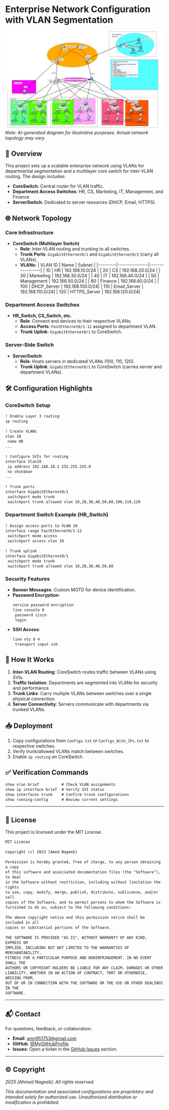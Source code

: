 # Enterprise Network Configuration with VLAN Segmentation

![Network Diagram](Capture.JPG)  
*Note: AI-generated diagram for illustrative purposes. Actual network topology may vary.*

## 📖 Overview
This project sets up a scalable enterprise network using VLANs for departmental segmentation and a multilayer core switch for inter-VLAN routing. The design includes:
- **CoreSwitch**: Central router for VLAN traffic.
- **Department Access Switches**: HR, CS, Marketing, IT, Management, and Finance.
- **ServerSwitch**: Dedicated to server resources (DHCP, Email, HTTPS).

## 🌐 Network Topology
### Core Infrastructure
- **CoreSwitch (Multilayer Switch)**  
  - **Role**: Inter-VLAN routing and trunking to all switches.
  - **Trunk Ports**: `GigabitEthernet0/1` and `GigabitEthernet0/2` (carry all VLANs).
  - **VLANs**:
    | VLAN ID | Name          | Subnet          |
    |---------|---------------|-----------------|
    | 10      | HR            | 192.168.10.0/24 |
    | 20      | CS            | 192.168.20.0/24 |
    | 30      | Marketing     | 192.168.30.0/24 |
    | 40      | IT            | 192.168.40.0/24 |
    | 50      | Management    | 192.168.50.0/24 |
    | 60      | Finance       | 192.168.60.0/24 |
    | 100     | DHCP_Server   | 192.168.100.0/24|
    | 110     | Email_Server  | 192.168.110.0/24|
    | 120     | HTTPS_Server  | 192.168.120.0/24|

### Department Access Switches
- **HR_Switch, CS_Switch, etc.**  
  - **Role**: Connect end devices to their respective VLANs.
  - **Access Ports**: `FastEthernet0/1-12` assigned to department VLAN.
  - **Trunk Uplink**: `GigabitEthernet0/1` to CoreSwitch.

### Server-Side Switch
- **ServerSwitch**  
  - **Role**: Hosts servers in dedicated VLANs (100, 110, 120).
  - **Trunk Uplink**: `GigabitEthernet0/1` to CoreSwitch (carries server and department VLANs).

## 🛠 Configuration Highlights
### CoreSwitch Setup
```plaintext
! Enable Layer 3 routing
ip routing

! Create VLANs
vlan 10
 name HR
...

! Configure SVIs for routing
interface Vlan10
 ip address 192.168.10.1 255.255.255.0
 no shutdown
...

! Trunk ports
interface GigabitEthernet0/1
 switchport mode trunk
 switchport trunk allowed vlan 10,20,30,40,50,60,100,110,120
```

### Department Switch Example (HR_Switch)
```plaintext
! Assign access ports to VLAN 10
interface range FastEthernet0/1-12
 switchport mode access
 switchport access vlan 10

! Trunk uplink
interface GigabitEthernet0/1
 switchport mode trunk
 switchport trunk allowed vlan 10,20,30,40,50,60
```

### Security Features
- **Banner Messages**: Custom MOTD for device identification.
- **Password Encryption**: 
  ```plaintext
  service password-encryption
  line console 0
   password cisco
   login
  ```
- **SSH Access**:
  ```plaintext
  line vty 0 4
   transport input ssh
  ```

## 🔄 How It Works
1. **Inter-VLAN Routing**: CoreSwitch routes traffic between VLANs using SVIs.
2. **Traffic Isolation**: Departments are segmented into VLANs for security and performance.
3. **Trunk Links**: Carry multiple VLANs between switches over a single physical connection.
4. **Server Connectivity**: Servers communicate with departments via trunked VLANs.

## 📥 Deployment
1. Copy configurations from `Configs.txt` or `Configs_With_IPs.txt` to respective switches.
2. Verify trunk/allowed VLANs match between switches.
3. Enable `ip routing` on CoreSwitch.

## ✅ Verification Commands
```plaintext
show vlan brief          # Check VLAN assignments
show ip interface brief  # Verify SVI status
show interfaces trunk    # Confirm trunk configurations
show running-config      # Review current settings
```


---

## 📜 License  
This project is licensed under the MIT License.  

```plaintext
MIT License

Copyright (c) 2023 [Amed Nageeb]

Permission is hereby granted, free of charge, to any person obtaining a copy
of this software and associated documentation files (the "Software"), to deal
in the Software without restriction, including without limitation the rights
to use, copy, modify, merge, publish, distribute, sublicense, and/or sell
copies of the Software, and to permit persons to whom the Software is
furnished to do so, subject to the following conditions:

The above copyright notice and this permission notice shall be included in all
copies or substantial portions of the Software.

THE SOFTWARE IS PROVIDED "AS IS", WITHOUT WARRANTY OF ANY KIND, EXPRESS OR
IMPLIED, INCLUDING BUT NOT LIMITED TO THE WARRANTIES OF MERCHANTABILITY,
FITNESS FOR A PARTICULAR PURPOSE AND NONINFRINGEMENT. IN NO EVENT SHALL THE
AUTHORS OR COPYRIGHT HOLDERS BE LIABLE FOR ANY CLAIM, DAMAGES OR OTHER
LIABILITY, WHETHER IN AN ACTION OF CONTRACT, TORT OR OTHERWISE, ARISING FROM,
OUT OF OR IN CONNECTION WITH THE SOFTWARE OR THE USE OR OTHER DEALINGS IN THE
SOFTWARE.
```

---

## 📬 Contact  
For questions, feedback, or collaboration:  
- **Email**: [amn951753@gmail.com](mailto:amn951753@gmail.com)  
- **GitHub**: [@MyGitHubProfile](https://github.com/amnh30)  
- **Issues**: Open a ticket in the [GitHub Issues](https://github.com/amnh30/Infa/issues) section.  

---

## © Copyright  
*2025 [Ahmed Nageeb]. All rights reserved.*  

*This documentation and associated configurations are proprietary and intended solely for authorized use. Unauthorized distribution or modification is prohibited.*  
``` 

